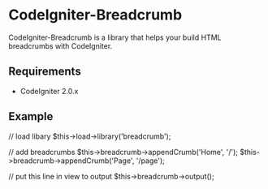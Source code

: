 # CodeIgniter-Breadcrumb

CodeIgniter-Breadcrumb is a library that helps your build HTML breadcrumbs with CodeIgniter.


## Requirements

* CodeIgniter 2.0.x


## Example

// load libary
$this->load->library('breadcrumb');

// add breadcrumbs
$this->breadcrumb->appendCrumb('Home', '/');
$this->breadcrumb->appendCrumb('Page', '/page');

// put this line in view to output
$this->breadcrumb->output();